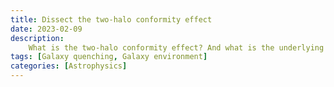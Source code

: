 ```yaml
---
title: Dissect the two-halo conformity effect
date: 2023-02-09
description:
    What is the two-halo conformity effect? And what is the underlying physical driver?
tags: [Galaxy quenching, Galaxy environment]
categories: [Astrophysics]
---
```

